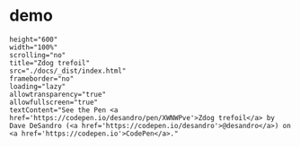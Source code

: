 <!-- panels:start -->
<!-- div:title-panel -->
# demo

```iframe
height="600"
width="100%"
scrolling="no"
title="Zdog trefoil"
src="./docs/_dist/index.html"
frameborder="no"
loading="lazy"
allowtransparency="true"
allowfullscreen="true"
textContent="See the Pen <a href='https://codepen.io/desandro/pen/XWNWPve'>Zdog trefoil</a> by Dave DeSandro (<a href='https://codepen.io/desandro'>@desandro</a>) on <a href='https://codepen.io'>CodePen</a>."
```

<!-- panels:end -->



